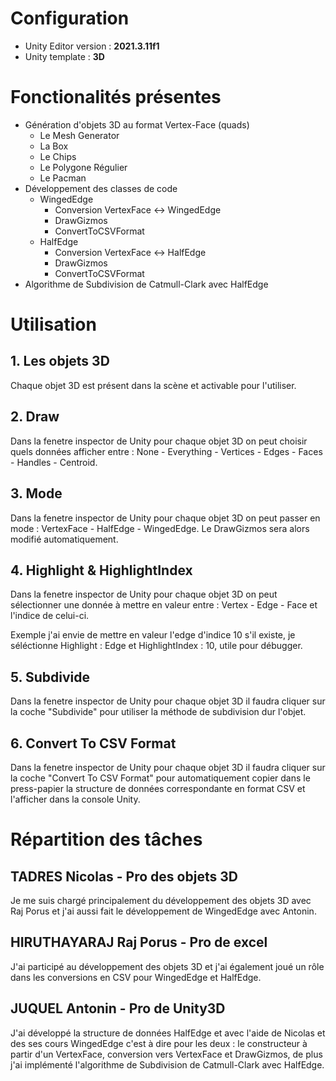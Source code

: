 # Configuration
- Unity Editor version : **2021.3.11f1**
- Unity template : **3D**

# Fonctionalités présentes
- Génération d'objets 3D au format Vertex-Face (quads)
  - Le Mesh Generator 
  - La Box
  - Le Chips
  - Le Polygone Régulier
  - Le Pacman
- Développement des classes de code
  - WingedEdge
    - Conversion VertexFace <-> WingedEdge
    - DrawGizmos
    - ConvertToCSVFormat
  - HalfEdge
    - Conversion VertexFace <-> HalfEdge
    - DrawGizmos
    - ConvertToCSVFormat
- Algorithme de Subdivision de Catmull-Clark avec HalfEdge

# Utilisation

## 1. Les objets 3D
Chaque objet 3D est présent dans la scène et activable pour l'utiliser.

## 2. Draw
Dans la fenetre inspector de Unity pour chaque objet 3D on peut choisir quels données afficher entre : None - Everything - Vertices - Edges - Faces - Handles - Centroid.

## 3. Mode
Dans la fenetre inspector de Unity pour chaque objet 3D on peut passer en mode : VertexFace - HalfEdge - WingedEdge. Le DrawGizmos sera alors modifié automatiquement.

## 4. Highlight & HighlightIndex
Dans la fenetre inspector de Unity pour chaque objet 3D on peut sélectionner une donnée à mettre en valeur entre : Vertex - Edge - Face et l'indice de celui-ci. 

Exemple j'ai envie de mettre en valeur l'edge d'indice 10 s'il existe, je séléctionne Highlight : Edge et HighlightIndex : 10, utile pour débugger.

## 5. Subdivide
Dans la fenetre inspector de Unity pour chaque objet 3D il faudra cliquer sur la coche "Subdivide" pour utiliser la méthode de subdivision dur l'objet.

## 6. Convert To CSV Format
Dans la fenetre inspector de Unity pour chaque objet 3D il faudra cliquer sur la coche "Convert To CSV Format" pour automatiquement copier dans le press-papier la structure de données correspondante en format CSV et l'afficher dans la console Unity.

# Répartition des tâches

## TADRES Nicolas - Pro des objets 3D

Je me suis chargé principalement du développement des objets 3D avec Raj Porus et j'ai aussi fait le développement de WingedEdge avec Antonin.

## HIRUTHAYARAJ Raj Porus - Pro de excel

J'ai participé au développement des objets 3D et j'ai également joué un rôle dans les conversions en CSV pour WingedEdge et HalfEdge.

## JUQUEL Antonin - Pro de Unity3D

J'ai développé la structure de données HalfEdge et avec l'aide de Nicolas et des ses cours WingedEdge c'est à dire pour les deux : le constructeur à partir d'un VertexFace, conversion vers VertexFace et DrawGizmos, de plus j'ai implémenté l'algorithme de Subdivision de Catmull-Clark avec HalfEdge.